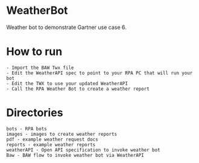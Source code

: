 # WeatherBot
 Weather bot to demonstrate Gartner use case 6.  

# How to run
 ```
 - Import the BAW Twx file
 - Edit the WeatherAPI spec to point to your RPA PC that will run your bot
 - Edit the TWX to use your updated WeatherAPI
 - Call the RPA Weather Bot to create a weather report
  ```

# Directories
 ```
 bots - RPA bots
 images - images to create weather reports
 pdf - example weather request docs
 reports - example weather reports
 weatherAPI - Open API specification to invoke weather bot
 Baw - BAW flow to invoke weather bot via WeatherAPI
 ```
